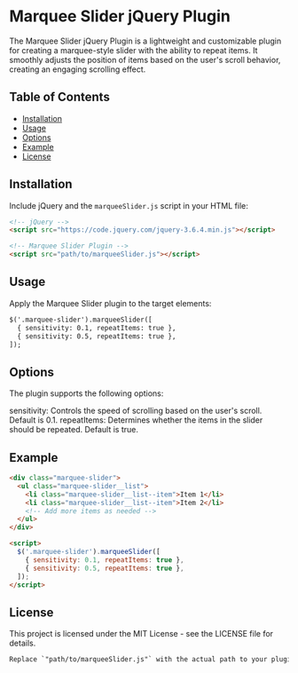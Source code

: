 # Marquee Slider jQuery Plugin

The Marquee Slider jQuery Plugin is a lightweight and customizable plugin for creating a marquee-style slider with the ability to repeat items. It smoothly adjusts the position of items based on the user's scroll behavior, creating an engaging scrolling effect.

## Table of Contents

- [Installation](#installation)
- [Usage](#usage)
- [Options](#options)
- [Example](#example)
- [License](#license)

## Installation

Include jQuery and the `marqueeSlider.js` script in your HTML file:

```html
<!-- jQuery -->
<script src="https://code.jquery.com/jquery-3.6.4.min.js"></script>

<!-- Marquee Slider Plugin -->
<script src="path/to/marqueeSlider.js"></script>
```

## Usage

Apply the Marquee Slider plugin to the target elements:

```html
$('.marquee-slider').marqueeSlider([
  { sensitivity: 0.1, repeatItems: true },
  { sensitivity: 0.5, repeatItems: true },
]);
```
## Options

The plugin supports the following options:

sensitivity: Controls the speed of scrolling based on the user's scroll. Default is 0.1.
repeatItems: Determines whether the items in the slider should be repeated. Default is true.

## Example

```html
<div class="marquee-slider">
  <ul class="marquee-slider__list">
    <li class="marquee-slider__list--item">Item 1</li>
    <li class="marquee-slider__list--item">Item 2</li>
    <!-- Add more items as needed -->
  </ul>
</div>

<script>
  $('.marquee-slider').marqueeSlider([
    { sensitivity: 0.1, repeatItems: true },
    { sensitivity: 0.5, repeatItems: true },
  ]);
</script>
```

## License

This project is licensed under the MIT License - see the LICENSE file for details.

```html
Replace `"path/to/marqueeSlider.js"` with the actual path to your plugin file, and make sure to include the correct jQuery version. Additionally, if there are specific license terms or usage instructions you want to convey, you can update the README accordingly.
```
